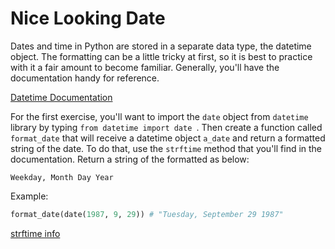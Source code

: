 # Nice Looking Date

Dates and time in Python are stored in a separate data type, the datetime object. The formatting can be a little tricky at first, so it is best to practice with it a fair amount to become familiar. Generally, you'll have the documentation handy for reference.

[Datetime Documentation](https://docs.python.org/3/library/datetime.html)

For the first exercise, you'll want to import the `date` object from `datetime` library by typing `from datetime import date
`. Then create a function called `format_date` that will receive a datetime object `a_date` and return a formatted string of the date. To do that, use the `strftime` method that you'll find in the documentation. Return a string of the formatted as below:

`Weekday, Month Day Year`

Example:

```python
format_date(date(1987, 9, 29)) # "Tuesday, September 29 1987"
```

[strftime info](https://docs.python.org/3/library/datetime.html#strftime-strptime-behavior)


